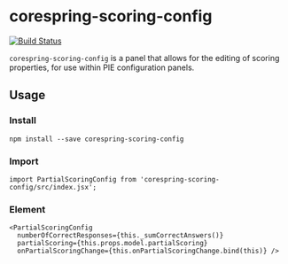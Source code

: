 # corespring-scoring-config

[![Build Status](https://travis-ci.org/PieElements/corespring-choice.svg?branch=master)](https://travis-ci.org/corespring/corespring-scoring-config)

`corespring-scoring-config` is a panel that allows for the editing of scoring properties, for use within PIE configuration panels.

## Usage

### Install

    npm install --save corespring-scoring-config


### Import

    import PartialScoringConfig from 'corespring-scoring-config/src/index.jsx';


### Element

    <PartialScoringConfig 
      numberOfCorrectResponses={this._sumCorrectAnswers()}
      partialScoring={this.props.model.partialScoring}
      onPartialScoringChange={this.onPartialScoringChange.bind(this)} />